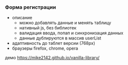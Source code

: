### Форма регистрации

- описание
  - можно добавлять данные и менять таблицу
  - нативный js, без библиотек
  - валидация ввода, попап и синхронизация данных
  - данные дублируются в массив userList
- адаптивность до таблет версии (768px)
- браузеры firefox, chrome, opera

демо https://mike2142.github.io/vanilla-library/
